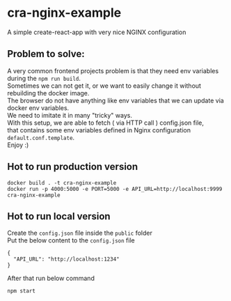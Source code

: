 # cra-nginx-example
A simple create-react-app with very nice NGINX configuration

## Problem to solve:

A very common frontend projects problem is that they need env variables during the `npm run build`. <br>
Sometimes we can not get it, or we want to easily change it without rebuilding the docker image. <br>
The browser do not have anything like env variables that we can update via docker env variables. <br>
We need to imitate it in many "tricky" ways. <br>
With this setup, we are able to fetch ( via HTTP call ) config.json file, <br>
that contains some env variables defined in Nginx configuration `default.conf.template`. <br>
Enjoy :)

## Hot to run production version
```
docker build . -t cra-nginx-example
docker run -p 4000:5000 -e PORT=5000 -e API_URL=http://localhost:9999 cra-nginx-example
```

## Hot to run local version
Create the `config.json` file inside the `public` folder <br>
Put the below content to the `config.json` file
```
{
  "API_URL": "http://localhost:1234"
}
```

After that run below command
```
npm start
```
